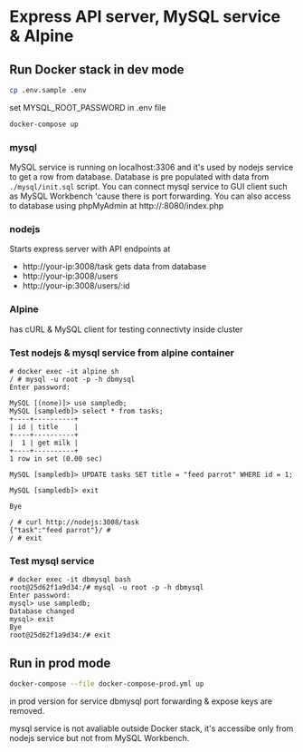 # Express API server, MySQL service & Alpine

## Run Docker stack in dev mode

```sh
cp .env.sample .env
```

set MYSQL_ROOT_PASSWORD in .env file

```sh
docker-compose up
```

### mysql

MySQL service is running on localhost:3306 and it's used by nodejs service to get a row from database. Database is pre populated with data from `./mysql/init.sql` script. You can connect mysql service to GUI client such as MySQL Workbench 'cause there is port forwarding. You can also access to database using phpMyAdmin at http://<your-IP>:8080/index.php

### nodejs

Starts express server with API endpoints at 
- http://your-ip:3008/task gets data from database
- http://your-ip:3008/users 
- http://your-ip:3008/users/:id

### Alpine

has cURL & MySQL client for testing connectivty inside cluster

### Test nodejs & mysql service from alpine container

```
# docker exec -it alpine sh
/ # mysql -u root -p -h dbmysql
Enter password:

MySQL [(none)]> use sampledb;
MySQL [sampledb]> select * from tasks;
+----+----------+
| id | title    |
+----+----------+
|  1 | get milk |
+----+----------+
1 row in set (0.00 sec)

MySQL [sampledb]> UPDATE tasks SET title = "feed parrot" WHERE id = 1;

MySQL [sampledb]> exit

Bye

/ # curl http://nodejs:3008/task
{"task":"feed parrot"}/ #
/ # exit
```

### Test mysql service

```
# docker exec -it dbmysql bash
root@25d62f1a9d34:/# mysql -u root -p -h dbmysql
Enter password:
mysql> use sampledb;
Database changed
mysql> exit
Bye
root@25d62f1a9d34:/# exit
```


## Run in prod mode

```sh
docker-compose --file docker-compose-prod.yml up

```

in prod version for service dbmysql port forwarding & expose keys are removed. 

mysql service is not avaliable outside Docker stack, it's accessibe only from nodejs service but not from MySQL Workbench.

